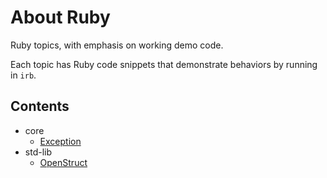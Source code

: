 <!-- >>>>>> BEGIN GENERATED FILE (include): SOURCE README.template.md -->
<!-- >>>>>> BEGIN INCLUDED FILE (markdown): SOURCE include_files/contents.md -->
# About Ruby

Ruby topics, with emphasis on working demo code.

Each topic has Ruby code snippets that demonstrate behaviors by running in <code>irb</code>.

## Contents
- core
  - [Exception](core/Exception/markdown.md#exception)
- std-lib
  - [OpenStruct](std-lib/OpenStruct/markdown.md#openstruct)
<!-- <<<<<< END INCLUDED FILE (markdown): SOURCE include_files/contents.md -->
<!-- <<<<<< END GENERATED FILE (include): SOURCE README.template.md -->
